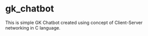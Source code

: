 # gk_chatbot
This is simple GK Chatbot created using concept of Client-Server networking in C language.
